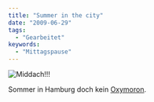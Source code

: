 ```yaml
---
title: "Summer in the city"
date: "2009-06-29"
tags:
  - "Gearbeitet"
keywords:
  - "Mittagspause"
---
```


![Middach!!!](/images/codecandies/middach.jpg)

Sommer in Hamburg doch kein [Oxymoron](http://de.wikipedia.org/wiki/Oxymoron).
